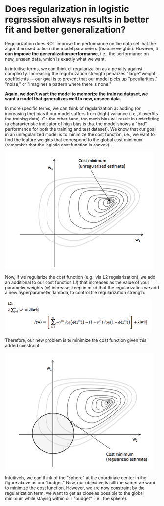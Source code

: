 # Does regularization in logistic regression always results in better fit and better generalization?


Regularization does NOT improve the performance on the data set that the algorithm used to learn the model parameters (feature weights). However, it **can improve the generalization performance**, i.e., the performance on new, unseen data, which is exactly what we want.

In intuitive terms, we can think of regularization as a penalty against complexity. Increasing the regularization strength penalizes "large" weight coefficients -- our goal is to prevent that our model picks up "peculiarities," "noise," or "imagines a pattern where there is none."

**Again, we don't want the model to memorize the training dataset, we want a model that generalizes well to new, unseen data.**

In more specific terms, we can think of regularization as adding (or increasing the) bias if our model suffers from (high) variance (i.e., it overfits the training data). On the other hand, too much bias will result in underfitting (a characteristic indicator of high bias is that the model shows a "bad" performance for both the training and test dataset).
We know that our goal in an unregularized model is to minimize the cost function, i.e., we want to find the feature weights that correspond to the global cost minimum (remember that the logistic cost function is convex).

![](./regularized-logistic-regression-performance/unregularized.png)

Now, if we regularize the cost function (e.g., via L2 regularization), we add an additional to our cost function (J) that increases as the value of your parameter weights (w) increase; keep in mind that the regularization we add a new hyperparameter, lambda, to control the regularization strength.

![](./regularized-logistic-regression-performance/l2-term.png)

Therefore, our new problem is to minimize the cost function given this added constraint.

![](./regularized-logistic-regression-performance/regularized.png)

Intuitively, we can think of the "sphere" at the coordinate center in the figure above as our "budget." Now, our objective is still the same: we want to minimize the cost function. However, we are now constraint by the regularization term; we want to get as close as possible to the global minimum while staying within our "budget" (i.e., the sphere).

